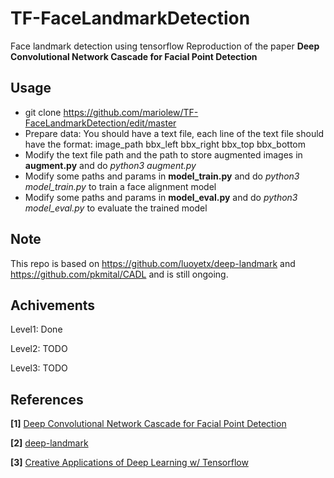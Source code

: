 # TF-FaceLandmarkDetection

Face landmark detection using tensorflow
Reproduction of the paper **Deep Convolutional Network Cascade for Facial Point Detection**

## Usage

- git clone https://github.com/mariolew/TF-FaceLandmarkDetection/edit/master
- Prepare data: You should have a text file, each line of the text file should have the format: image_path bbx_left bbx_right bbx_top bbx_bottom
- Modify the text file path and the path to store augmented images in **augment.py** and do *python3 augment.py*
- Modify some paths and params in **model_train.py** and do *python3 model_train.py* to train a face alignment model
- Modify some paths and params in **model_eval.py** and do *python3 model_eval.py* to evaluate the trained model

## Note

This repo is based on https://github.com/luoyetx/deep-landmark and https://github.com/pkmital/CADL and is still ongoing.

## Achivements

Level1: Done

Level2: TODO

Level3: TODO

## References

**[1]** [Deep Convolutional Network Cascade for Facial Point Detection](http://mmlab.ie.cuhk.edu.hk/archive/CNN_FacePoint.htm)

**[2]** [deep-landmark](https://github.com/luoyetx/deep-landmark)

**[3]** [Creative Applications of Deep Learning w/ Tensorflow](https://github.com/pkmital/CADL)

